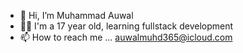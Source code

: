 - 👋 Hi, I’m Muhammad Auwal
- 🧑🏾 I'm a 17 year old, learning fullstack development
- 📫 How to reach me ... auwalmuhd365@icloud.com

